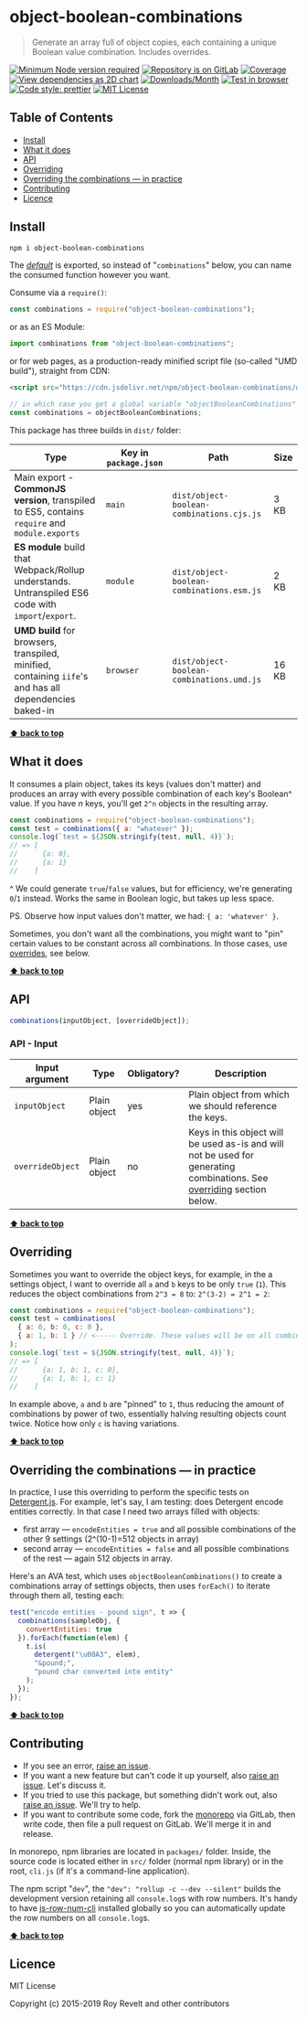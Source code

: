 # object-boolean-combinations

> Generate an array full of object copies, each containing a unique Boolean value combination. Includes overrides.

[![Minimum Node version required][node-img]][node-url]
[![Repository is on GitLab][gitlab-img]][gitlab-url]
[![Coverage][cov-img]][cov-url]
[![View dependencies as 2D chart][deps2d-img]][deps2d-url]
[![Downloads/Month][downloads-img]][downloads-url]
[![Test in browser][runkit-img]][runkit-url]
[![Code style: prettier][prettier-img]][prettier-url]
[![MIT License][license-img]][license-url]

## Table of Contents

- [Install](#install)
- [What it does](#what-it-does)
- [API](#api)
- [Overriding](#overriding)
- [Overriding the combinations — in practice](#overriding-the-combinations--in-practice)
- [Contributing](#contributing)
- [Licence](#licence)

## Install

```bash
npm i object-boolean-combinations
```

The [_default_](https://exploringjs.com/es6/ch_modules.html#_default-exports-one-per-module) is exported, so instead of "`combinations`" below, you can name the consumed function however you want.

Consume via a `require()`:

```js
const combinations = require("object-boolean-combinations");
```

or as an ES Module:

```js
import combinations from "object-boolean-combinations";
```

or for web pages, as a production-ready minified script file (so-called "UMD build"), straight from CDN:

```html
<script src="https://cdn.jsdelivr.net/npm/object-boolean-combinations/dist/object-boolean-combinations.umd.js"></script>
```

```js
// in which case you get a global variable "objectBooleanCombinations" which you consume like this:
const combinations = objectBooleanCombinations;
```

This package has three builds in `dist/` folder:

| Type                                                                                                    | Key in `package.json` | Path                                      | Size  |
| ------------------------------------------------------------------------------------------------------- | --------------------- | ----------------------------------------- | ----- |
| Main export - **CommonJS version**, transpiled to ES5, contains `require` and `module.exports`          | `main`                | `dist/object-boolean-combinations.cjs.js` | 3 KB  |
| **ES module** build that Webpack/Rollup understands. Untranspiled ES6 code with `import`/`export`.      | `module`              | `dist/object-boolean-combinations.esm.js` | 2 KB  |
| **UMD build** for browsers, transpiled, minified, containing `iife`'s and has all dependencies baked-in | `browser`             | `dist/object-boolean-combinations.umd.js` | 16 KB |

**[⬆ back to top](#)**

## What it does

It consumes a plain object, takes its keys (values don't matter) and produces an array with every possible combination of each key's Boolean^ value. If you have _n_ keys, you'll get `2^n` objects in the resulting array.

```js
const combinations = require("object-boolean-combinations");
const test = combinations({ a: "whatever" });
console.log(`test = ${JSON.stringify(test, null, 4)}`);
// => [
//      {a: 0},
//      {a: 1}
//    ]
```

^ We could generate `true`/`false` values, but for efficiency, we're generating `0`/`1` instead. Works the same in Boolean logic, but takes up less space.

PS. Observe how input values don't matter, we had: `{ a: 'whatever' }`.

Sometimes, you don't want all the combinations, you might want to "pin" certain values to be constant across all combinations. In those cases, use [overrides](#overriding), see below.

**[⬆ back to top](#)**

## API

```javascript
combinations(inputObject, [overrideObject]);
```

### API - Input

| Input argument   | Type         | Obligatory? | Description                                                                                                                           |
| ---------------- | ------------ | ----------- | ------------------------------------------------------------------------------------------------------------------------------------- |
| `inputObject`    | Plain object | yes         | Plain object from which we should reference the keys.                                                                                 |
| `overrideObject` | Plain object | no          | Keys in this object will be used as-is and will not be used for generating combinations. See [overriding](#overriding) section below. |

**[⬆ back to top](#)**

## Overriding

Sometimes you want to override the object keys, for example, in the a settings object, I want to override all `a` and `b` keys to be only `true` (`1`). This reduces the object combinations from `2^3 = 8` to: `2^(3-2) = 2^1 = 2`:

```js
const combinations = require("object-boolean-combinations");
const test = combinations(
  { a: 0, b: 0, c: 0 },
  { a: 1, b: 1 } // <----- Override. These values will be on all combinations.
);
console.log(`test = ${JSON.stringify(test, null, 4)}`);
// => [
//      {a: 1, b: 1, c: 0},
//      {a: 1, b: 1, c: 1}
//    ]
```

In example above, `a` and `b` are "pinned" to `1`, thus reducing the amount of combinations by power of two, essentially halving resulting objects count twice. Notice how only `c` is having variations.

**[⬆ back to top](#)**

## Overriding the combinations — in practice

In practice, I use this overriding to perform the specific tests on [Detergent.js](https://gitlab.com/codsen/codsen/tree/master/packages/detergent). For example, let's say, I am testing: does Detergent encode entities correctly. In that case I need two arrays filled with objects:

- first array — `encodeEntities = true` and all possible combinations of the other 9 settings (2^(10-1)=512 objects in array)
- second array — `encodeEntities = false` and all possible combinations of the rest — again 512 objects in array.

Here's an AVA test, which uses `objectBooleanCombinations()` to create a combinations array of settings objects, then uses `forEach()` to iterate through them all, testing each:

```js
test("encode entities - pound sign", t => {
  combinations(sampleObj, {
    convertEntities: true
  }).forEach(function(elem) {
    t.is(
      detergent("\u00A3", elem),
      "&pound;",
      "pound char converted into entity"
    );
  });
});
```

**[⬆ back to top](#)**

## Contributing

- If you see an error, [raise an issue](<https://gitlab.com/codsen/codsen/issues/new?issue[title]=object-boolean-combinations%20package%20-%20put%20title%20here&issue[description]=**Which%20package%20is%20this%20issue%20for**%3A%20%0Aobject-boolean-combinations%0A%0A**Describe%20the%20issue%20(if%20necessary)**%3A%20%0A%0A%0A%2Fassign%20%40revelt>).
- If you want a new feature but can't code it up yourself, also [raise an issue](<https://gitlab.com/codsen/codsen/issues/new?issue[title]=object-boolean-combinations%20package%20-%20put%20title%20here&issue[description]=**Which%20package%20is%20this%20issue%20for**%3A%20%0Aobject-boolean-combinations%0A%0A**Describe%20the%20issue%20(if%20necessary)**%3A%20%0A%0A%0A%2Fassign%20%40revelt>). Let's discuss it.
- If you tried to use this package, but something didn't work out, also [raise an issue](<https://gitlab.com/codsen/codsen/issues/new?issue[title]=object-boolean-combinations%20package%20-%20put%20title%20here&issue[description]=**Which%20package%20is%20this%20issue%20for**%3A%20%0Aobject-boolean-combinations%0A%0A**Describe%20the%20issue%20(if%20necessary)**%3A%20%0A%0A%0A%2Fassign%20%40revelt>). We'll try to help.
- If you want to contribute some code, fork the [monorepo](https://gitlab.com/codsen/codsen/) via GitLab, then write code, then file a pull request on GitLab. We'll merge it in and release.

In monorepo, npm libraries are located in `packages/` folder. Inside, the source code is located either in `src/` folder (normal npm library) or in the root, `cli.js` (if it's a command-line application).

The npm script "`dev`", the `"dev": "rollup -c --dev --silent"` builds the development version retaining all `console.log`s with row numbers. It's handy to have [js-row-num-cli](https://www.npmjs.com/package/js-row-num-cli) installed globally so you can automatically update the row numbers on all `console.log`s.

**[⬆ back to top](#)**

## Licence

MIT License

Copyright (c) 2015-2019 Roy Revelt and other contributors

[node-img]: https://img.shields.io/node/v/object-boolean-combinations.svg?style=flat-square&label=works%20on%20node
[node-url]: https://www.npmjs.com/package/object-boolean-combinations
[gitlab-img]: https://img.shields.io/badge/repo-on%20GitLab-brightgreen.svg?style=flat-square
[gitlab-url]: https://gitlab.com/codsen/codsen/tree/master/packages/object-boolean-combinations
[cov-img]: https://img.shields.io/badge/coverage-100%25-brightgreen.svg?style=flat-square
[cov-url]: https://gitlab.com/codsen/codsen/tree/master/packages/object-boolean-combinations
[deps2d-img]: https://img.shields.io/badge/deps%20in%202D-see_here-08f0fd.svg?style=flat-square
[deps2d-url]: http://npm.anvaka.com/#/view/2d/object-boolean-combinations
[downloads-img]: https://img.shields.io/npm/dm/object-boolean-combinations.svg?style=flat-square
[downloads-url]: https://npmcharts.com/compare/object-boolean-combinations
[runkit-img]: https://img.shields.io/badge/runkit-test_in_browser-a853ff.svg?style=flat-square
[runkit-url]: https://npm.runkit.com/object-boolean-combinations
[prettier-img]: https://img.shields.io/badge/code_style-prettier-ff69b4.svg?style=flat-square
[prettier-url]: https://prettier.io
[license-img]: https://img.shields.io/badge/licence-MIT-51c838.svg?style=flat-square
[license-url]: https://gitlab.com/codsen/codsen/blob/master/LICENSE

